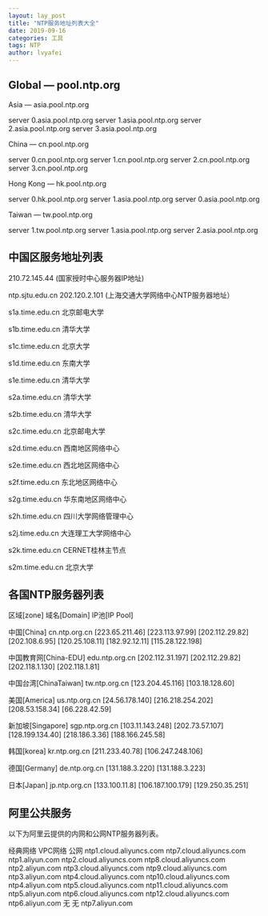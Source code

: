 ```yaml
---
layout: lay_post
title: "NTP服务地址列表大全"
date: 2019-09-16
categories: 工具
tags: NTP
author: lvyafei
---
```


## Global — pool.ntp.org

Asia — asia.pool.ntp.org

   server 0.asia.pool.ntp.org
   server 1.asia.pool.ntp.org
   server 2.asia.pool.ntp.org
   server 3.asia.pool.ntp.org

<!--more-->

China — cn.pool.ntp.org

   server 0.cn.pool.ntp.org
   server 1.cn.pool.ntp.org
   server 2.cn.pool.ntp.org
   server 3.cn.pool.ntp.org
 
Hong Kong — hk.pool.ntp.org

   server 0.hk.pool.ntp.org
   server 1.asia.pool.ntp.org
   server 0.asia.pool.ntp.org

Taiwan — tw.pool.ntp.org

   server 1.tw.pool.ntp.org
   server 1.asia.pool.ntp.org
   server 2.asia.pool.ntp.org

## 中国区服务地址列表

210.72.145.44 (国家授时中心服务器IP地址)

ntp.sjtu.edu.cn 202.120.2.101 (上海交通大学网络中心NTP服务器地址）

s1a.time.edu.cn 北京邮电大学

s1b.time.edu.cn 清华大学

s1c.time.edu.cn 北京大学

s1d.time.edu.cn 东南大学

s1e.time.edu.cn 清华大学

s2a.time.edu.cn 清华大学

s2b.time.edu.cn 清华大学

s2c.time.edu.cn 北京邮电大学

s2d.time.edu.cn 西南地区网络中心

s2e.time.edu.cn 西北地区网络中心

s2f.time.edu.cn 东北地区网络中心

s2g.time.edu.cn 华东南地区网络中心

s2h.time.edu.cn 四川大学网络管理中心

s2j.time.edu.cn 大连理工大学网络中心

s2k.time.edu.cn CERNET桂林主节点

s2m.time.edu.cn 北京大学 


## 各国NTP服务器列表

区域[zone] 域名[Domain] IP池[IP Pool] 

中国[China] cn.ntp.org.cn [223.65.211.46] [223.113.97.99]
[202.112.29.82] [202.108.6.95]
[120.25.108.11] [182.92.12.11]
[115.28.122.198] 

中国教育网[China-EDU] edu.ntp.org.cn [202.112.31.197] [202.112.29.82]
[202.118.1.130] [202.118.1.81]
 
中国台湾[ChinaTaiwan] tw.ntp.org.cn [123.204.45.116] [103.18.128.60] 

美国[America] us.ntp.org.cn [24.56.178.140] [216.218.254.202]
[208.53.158.34] [66.228.42.59] 

新加坡[Singapore] sgp.ntp.org.cn [103.11.143.248] [202.73.57.107]
[128.199.134.40] [218.186.3.36]
[188.166.245.58] 

韩国[korea] kr.ntp.org.cn [211.233.40.78] [106.247.248.106] 

德国[Germany] de.ntp.org.cn [131.188.3.220] [131.188.3.223] 

日本[Japan] jp.ntp.org.cn [133.100.11.8] [106.187.100.179]
[129.250.35.251]

## 阿里公共服务

以下为阿里云提供的内网和公网NTP服务器列表。

经典网络 VPC网络 公网 
ntp1.cloud.aliyuncs.com ntp7.cloud.aliyuncs.com ntp1.aliyun.com 
ntp2.cloud.aliyuncs.com ntp8.cloud.aliyuncs.com ntp2.aliyun.com 
ntp3.cloud.aliyuncs.com ntp9.cloud.aliyuncs.com ntp3.aliyun.com 
ntp4.cloud.aliyuncs.com ntp10.cloud.aliyuncs.com ntp4.aliyun.com 
ntp5.cloud.aliyuncs.com ntp11.cloud.aliyuncs.com ntp5.aliyun.com 
ntp6.cloud.aliyuncs.com ntp12.cloud.aliyuncs.com ntp6.aliyun.com 
无 无 ntp7.aliyun.com 